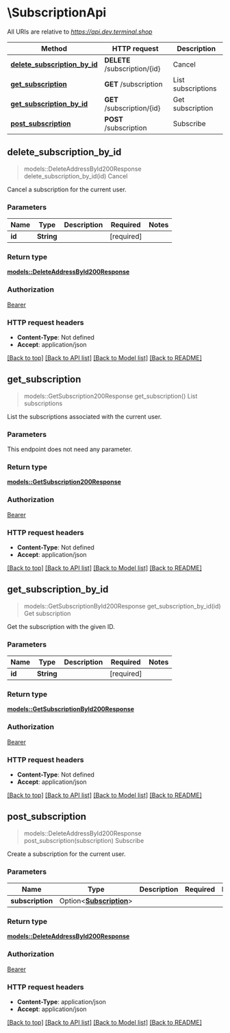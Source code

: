 # \SubscriptionApi

All URIs are relative to *https://api.dev.terminal.shop*

Method | HTTP request | Description
------------- | ------------- | -------------
[**delete_subscription_by_id**](SubscriptionApi.md#delete_subscription_by_id) | **DELETE** /subscription/{id} | Cancel
[**get_subscription**](SubscriptionApi.md#get_subscription) | **GET** /subscription | List subscriptions
[**get_subscription_by_id**](SubscriptionApi.md#get_subscription_by_id) | **GET** /subscription/{id} | Get subscription
[**post_subscription**](SubscriptionApi.md#post_subscription) | **POST** /subscription | Subscribe



## delete_subscription_by_id

> models::DeleteAddressById200Response delete_subscription_by_id(id)
Cancel

Cancel a subscription for the current user.

### Parameters


Name | Type | Description  | Required | Notes
------------- | ------------- | ------------- | ------------- | -------------
**id** | **String** |  | [required] |

### Return type

[**models::DeleteAddressById200Response**](deleteAddressById_200_response.md)

### Authorization

[Bearer](../README.md#Bearer)

### HTTP request headers

- **Content-Type**: Not defined
- **Accept**: application/json

[[Back to top]](#) [[Back to API list]](../README.md#documentation-for-api-endpoints) [[Back to Model list]](../README.md#documentation-for-models) [[Back to README]](../README.md)


## get_subscription

> models::GetSubscription200Response get_subscription()
List subscriptions

List the subscriptions associated with the current user.

### Parameters

This endpoint does not need any parameter.

### Return type

[**models::GetSubscription200Response**](getSubscription_200_response.md)

### Authorization

[Bearer](../README.md#Bearer)

### HTTP request headers

- **Content-Type**: Not defined
- **Accept**: application/json

[[Back to top]](#) [[Back to API list]](../README.md#documentation-for-api-endpoints) [[Back to Model list]](../README.md#documentation-for-models) [[Back to README]](../README.md)


## get_subscription_by_id

> models::GetSubscriptionById200Response get_subscription_by_id(id)
Get subscription

Get the subscription with the given ID.

### Parameters


Name | Type | Description  | Required | Notes
------------- | ------------- | ------------- | ------------- | -------------
**id** | **String** |  | [required] |

### Return type

[**models::GetSubscriptionById200Response**](getSubscriptionById_200_response.md)

### Authorization

[Bearer](../README.md#Bearer)

### HTTP request headers

- **Content-Type**: Not defined
- **Accept**: application/json

[[Back to top]](#) [[Back to API list]](../README.md#documentation-for-api-endpoints) [[Back to Model list]](../README.md#documentation-for-models) [[Back to README]](../README.md)


## post_subscription

> models::DeleteAddressById200Response post_subscription(subscription)
Subscribe

Create a subscription for the current user.

### Parameters


Name | Type | Description  | Required | Notes
------------- | ------------- | ------------- | ------------- | -------------
**subscription** | Option<[**Subscription**](Subscription.md)> |  |  |

### Return type

[**models::DeleteAddressById200Response**](deleteAddressById_200_response.md)

### Authorization

[Bearer](../README.md#Bearer)

### HTTP request headers

- **Content-Type**: application/json
- **Accept**: application/json

[[Back to top]](#) [[Back to API list]](../README.md#documentation-for-api-endpoints) [[Back to Model list]](../README.md#documentation-for-models) [[Back to README]](../README.md)

